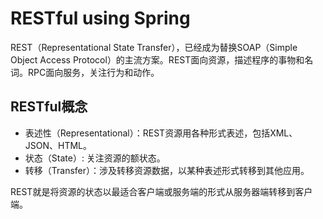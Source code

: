# RESTful using Spring

REST（Representational State Transfer），已经成为替换SOAP（Simple Object Access Protocol）的主流方案。REST面向资源，描述程序的事物和名词。RPC面向服务，关注行为和动作。

## RESTful概念

* 表述性（Representational）：REST资源用各种形式表述，包括XML、JSON、HTML。
* 状态（State）: 关注资源的额状态。
* 转移（Transfer）：涉及转移资源数据，以某种表述形式转移到其他应用。

REST就是将资源的状态以最适合客户端或服务端的形式从服务器端转移到客户端。


